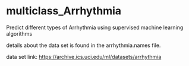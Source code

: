 # multiclass_Arrhythmia
Predict different types of Arrhythmia using supervised machine learning algorithms

details about the data set is found in the arrhythmia.names file.

data set link: https://archive.ics.uci.edu/ml/datasets/arrhythmia


